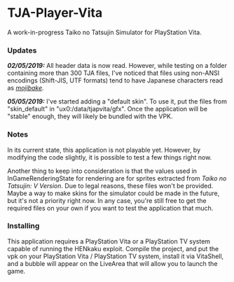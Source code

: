 # TJA-Player-Vita
A work-in-progress Taiko no Tatsujin Simulator for PlayStation Vita.

### Updates
***02/05/2019:*** All header data is now read. However, while testing on a folder containing more than 300 TJA files,
I've noticed that files using non-ANSI encodings (Shift-JIS, UTF formats) tend to have Japanese characters read as *[mojibake][1]*.

***05/05/2019:*** I've started adding a "default skin". To use it, put the files from "skin_default" in "ux0:/data/tjapvita/gfx".
Once the application will be "stable" enough, they will likely be bundled with the VPK.

### Notes
In its current state, this application is not playable yet.
However, by modifying the code slightly, it is possible to test a few things right now.

Another thing to keep into consideration is that the values used in InGameRenderingState for rendering are for sprites extracted
from *Taiko no Tatsujin: V Version*. Due to legal reasons, these files won't be provided. Maybe a way to make skins for the simulator
could be made in the future, but it's not a priority right now. In any case, you're still free to get the required files on your
own if you want to test the application that much.

### Installing
This application requires a PlayStation Vita or a PlayStation TV system capable of running the HENkaku exploit. Compile the
project, and put the vpk on your PlayStation Vita / PlayStation TV system, install it via VitaShell, and a bubble will
appear on the LiveArea that will allow you to launch the game.

[1]: https://en.wikipedia.org/wiki/Mojibake
